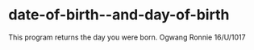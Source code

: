 # date-of-birth--and-day-of-birth
This program returns the day you were born.
Ogwang Ronnie
16/U/1017
